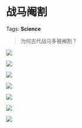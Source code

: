 # 战马阉割

Tags: **Science**

> 为何古代战马多被阉割？



![](https://pic1.zhimg.com/50/v2-98434d92403dc676ac8dbb49a4793002_720w.jpg?source=1940ef5c)  


![](https://picx.zhimg.com/50/v2-8fc885ca5a539d02cd09e7768cfc20f2_720w.jpg?source=1940ef5c)  


![](https://pic1.zhimg.com/50/v2-e0763c58fdf4d425be9f2ddaa5e63ef7_720w.jpg?source=1940ef5c)  


![](https://picx.zhimg.com/50/v2-f7d95bc1580963e384e99ae0393c6438_720w.jpg?source=1940ef5c)  


![](https://pica.zhimg.com/50/v2-cd333fc261d50bcd6091ecd99936cc89_720w.jpg?source=1940ef5c)  


![](https://pic1.zhimg.com/50/v2-1624bf8295864ee899610a4ecfb69e1f_720w.jpg?source=1940ef5c)  


![](https://pic1.zhimg.com/50/v2-3cc0d680a92e55b369208b3dfcc4fca3_720w.jpg?source=1940ef5c)

